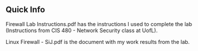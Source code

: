 ## Quick Info

Firewall Lab Instructions.pdf has the instructions I used to complete the lab (Instructions from CIS 480 - Network Security class at UofL).

Linux Firewall - SiJ.pdf is the document with my work results from the lab.
